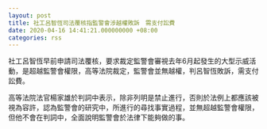 ```yaml
---
layout: post
title: 社工呂智恆司法覆核指監警會涉越權敗訴　需支付訟費
date: 2020-04-16 14:41:21.000000000 +08:00
categories: rss
---
```


社工呂智恆早前申請司法覆核，要求裁定監警會審視去年6月起發生的大型示威活動，是超越監警會權限，高等法院裁定，監警會並無越權，判呂智恆敗訴，需支付訟費。

高等法院法官楊家雄於判詞中表示，除非列明是禁止進行，否則於法例上都應該被視為容許，認為監警會的研究中，所進行的尋找事實過程，並無超越監警會權限，但他不會在判詞中，全面說明監警會於法律下能夠做的事。
